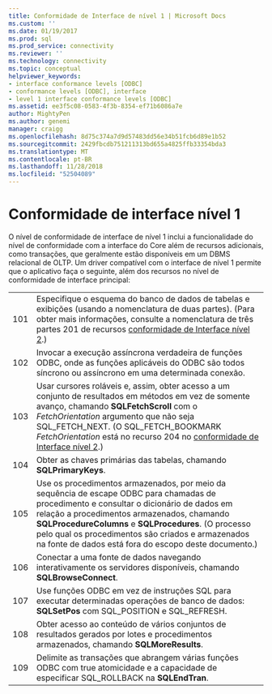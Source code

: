 ```yaml
---
title: Conformidade de Interface de nível 1 | Microsoft Docs
ms.custom: ''
ms.date: 01/19/2017
ms.prod: sql
ms.prod_service: connectivity
ms.reviewer: ''
ms.technology: connectivity
ms.topic: conceptual
helpviewer_keywords:
- interface conformance levels [ODBC]
- conformance levels [ODBC], interface
- level 1 interface conformance levels [ODBC]
ms.assetid: ee3f5c08-0583-4f3b-8354-ef71b6086a7e
author: MightyPen
ms.author: genemi
manager: craigg
ms.openlocfilehash: 8d75c374a7d9d57483dd56e34b51fcb6d89e1b52
ms.sourcegitcommit: 2429fbcdb751211313bd655a4825ffb33354bda3
ms.translationtype: MT
ms.contentlocale: pt-BR
ms.lasthandoff: 11/28/2018
ms.locfileid: "52504089"
---
```

# <a name="level-1-interface-conformance"></a>Conformidade de interface nível 1
O nível de conformidade de interface de nível 1 inclui a funcionalidade do nível de conformidade com a interface do Core além de recursos adicionais, como transações, que geralmente estão disponíveis em um DBMS relacional de OLTP. Um driver compatível com o interface de nível 1 permite que o aplicativo faça o seguinte, além dos recursos no nível de conformidade de interface principal:  
  
|||  
|-|-|  
|101|Especifique o esquema do banco de dados de tabelas e exibições (usando a nomenclatura de duas partes). (Para obter mais informações, consulte a nomenclatura de três partes 201 de recursos [conformidade de Interface nível 2](../../../odbc/reference/develop-app/level-2-interface-conformance.md).)|  
|102|Invocar a execução assíncrona verdadeira de funções ODBC, onde as funções aplicáveis do ODBC são todos síncrono ou assíncrono em uma determinada conexão.|  
|103|Usar cursores roláveis e, assim, obter acesso a um conjunto de resultados em métodos em vez de somente avanço, chamando **SQLFetchScroll** com o *FetchOrientation* argumento que não seja SQL_FETCH_NEXT. (O SQL_FETCH_BOOKMARK *FetchOrientation* está no recurso 204 no [conformidade de Interface nível 2](../../../odbc/reference/develop-app/level-2-interface-conformance.md).)|  
|104|Obter as chaves primárias das tabelas, chamando **SQLPrimaryKeys**.|  
|105|Use os procedimentos armazenados, por meio da sequência de escape ODBC para chamadas de procedimento e consultar o dicionário de dados em relação a procedimentos armazenados, chamando **SQLProcedureColumns** e **SQLProcedures**. (O processo pelo qual os procedimentos são criados e armazenados na fonte de dados está fora do escopo deste documento.)|  
|106|Conectar a uma fonte de dados navegando interativamente os servidores disponíveis, chamando **SQLBrowseConnect**.|  
|107|Use funções ODBC em vez de instruções SQL para executar determinadas operações de banco de dados: **SQLSetPos** com SQL_POSITION e SQL_REFRESH.|  
|108|Obter acesso ao conteúdo de vários conjuntos de resultados gerados por lotes e procedimentos armazenados, chamando **SQLMoreResults**.|  
|109|Delimite as transações que abrangem várias funções ODBC com true atomicidade e a capacidade de especificar SQL_ROLLBACK na **SQLEndTran**.|
